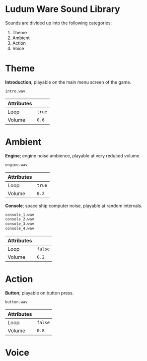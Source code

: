 Ludum Ware Sound Library
=====

Sounds are divided up into the following categories:
1. Theme
2. Ambient
3. Action
4. Voice

# Theme

**Introduction**; playable on the main menu screen of the game.
```bash
intro.wav
```

| Attributes |        |
|------------|--------|
| Loop       | `true` |
| Volume     | `0.6`  |

# Ambient

**Engine**; engine noise ambience, playable at very reduced volume.
```bash
engine.wav
```

| Attributes |        |
|------------|--------|
| Loop       | `true` |
| Volume     | `0.2`  |

**Console**; space ship computer noise, playable at random intervals.
```bash
console_1.wav
console_2.wav
console_3.wav
console_4.wav
```

| Attributes |         |
|------------|---------|
| Loop       | `false` |
| Volume     | `0.2`   |

# Action

**Button**; playable on button press.
```bash
button.wav
```

| Attributes |         |
|------------|---------|
| Loop       | `false` |
| Volume     | `0.8`   |

# Voice
